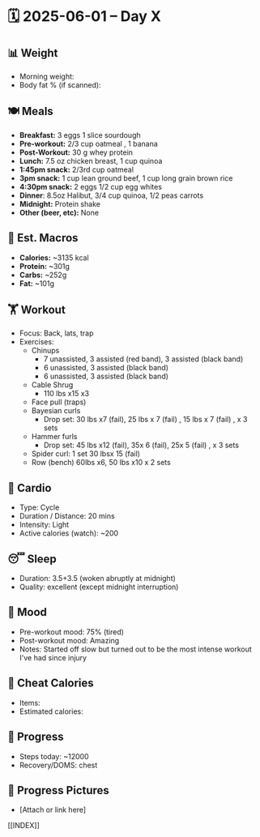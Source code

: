 # 🗓️ 2025-06-01 – Day X

## 📊 Weight
- Morning weight: 
- Body fat % (if scanned): 

## 🍽️ Meals
- **Breakfast:** 3 eggs 1 slice sourdough
- **Pre-workout:**  2/3 cup oatmeal , 1 banana
- **Post-Workout:**  30 g whey protein 
- **Lunch:** 7.5 oz chicken breast, 1 cup quinoa
- **1:45pm snack:**  2/3rd cup oatmeal
- **3pm snack:**  1 cup lean ground beef, 1 cup long grain brown rice
- **4:30pm snack:** 2 eggs 1/2 cup egg whites  
- **Dinner**: 8.5oz Halibut, 3/4 cup quinoa, 1/2 peas carrots 
- **Midnight:** Protein shake   
- **Other (beer, etc):** None

## 🧮 Est. Macros
- **Calories:** ~3135 kcal  
- **Protein:** ~301g  
- **Carbs:** ~252g  
- **Fat:** ~101g  

## 🏋️ Workout
- Focus:  Back, lats, trap
- Exercises:  
	- Chinups
		- 7 unassisted, 3 assisted (red band), 3 assisted (black band)
		- 6 unassisted, 3 assisted (black band)
		- 6 unassisted, 3 assisted (black band)
	- Cable Shrug
		- 110 lbs x15 x3 
	- Face pull (traps)
	- Bayesian curls
		- Drop set: 30 lbs x7 (fail), 25 lbs x 7 (fail) , 15 lbs x 7 (fail) , x 3 sets
	- Hammer furls
		- Drop set: 45 lbs x12 (fail), 35x 6 (fail), 25x 5 (fail) , x 3 sets
	- Spider curl: 1 set 30 lbsx 15 (fail)
	- Row (bench) 60lbs x6, 50 lbs x10 x 2 sets

## 🏃 Cardio
- Type:  Cycle
- Duration / Distance:  20 mins
- Intensity:  Light
- Active calories (watch):  ~200

## 😴 Sleep
- Duration:  3.5+3.5 (woken abruptly at midnight)
- Quality:  excellent (except midnight interruption)

## 🧠 Mood
- Pre-workout mood:  75% (tired)
- Post-workout mood:  Amazing
- Notes:  Started off slow but turned out to be the most intense workout I've had since injury

## 🍫 Cheat Calories
- Items:  
- Estimated calories:  

## 🧍 Progress
- Steps today:  ~12000
- Recovery/DOMS:  chest

## 📸 Progress Pictures
- [Attach or link here]

[[INDEX]]
